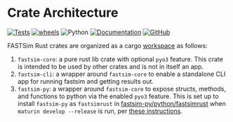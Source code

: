 # Crate Architecture
[![Tests](https://github.com/NREL/fastsim/actions/workflows/tests.yaml/badge.svg)](https://github.com/NREL/fastsim/actions/workflows/tests.yaml) [![wheels](https://github.com/NREL/fastsim/actions/workflows/wheels.yaml/badge.svg)](https://github.com/NREL/fastsim/actions/workflows/wheels.yaml?event=release) ![Python](https://img.shields.io/badge/python-3.9%20%7C%203.10-blue) [![Documentation](https://img.shields.io/badge/documentation-custom-blue.svg)](https://nrel.github.io/fastsim/) [![GitHub](https://img.shields.io/badge/GitHub-fastsim-blue.svg)](https://github.com/NREL/fastsim)

FASTSim Rust crates are organized as a cargo [workspace](Cargo.toml) as follows:
1. `fastsim-core`: a pure rust lib crate with optional `pyo3` feature.  This crate is intended to be used by other crates and is not in itself an app.
1. `fastsim-cli`: a wrapper around `fastsim-core` to enable a standalone CLI app for running fastsim and getting results out.  
1. `fastsim-py`: a wrapper around `fastsim-core` to expose structs, methods, and functions to python via the enabled `pyo3` feature.  This is set up to install `fastsim-py` as `fastsimrust` in [fastsim-py/python/fastsimrust](./fastsim-py/python/fastsimrust/) when `maturin develop --release` is run, per [these instructions](https://github.com/PyO3/maturin/blob/084cfaced651b28616aeea1f818bdc933a536bfe/guide/src/project_layout.md#mixed-rustpython-project).  